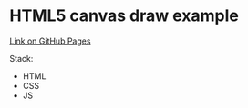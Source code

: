 # HTML5 canvas draw example

[Link on GitHub Pages](https://johnstechnics.github.io/canvas_draw)

Stack:

- HTML
- CSS
- JS
